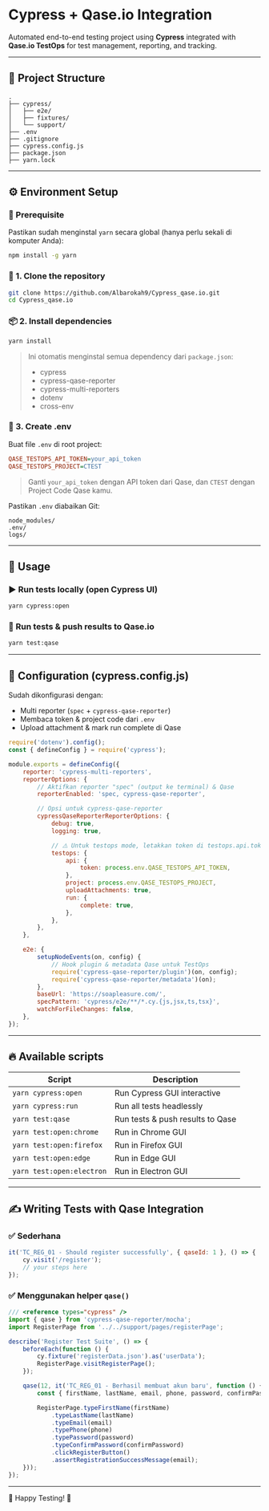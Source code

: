 # Cypress + Qase.io Integration

Automated end-to-end testing project using **Cypress** integrated with **Qase.io TestOps** for test management, reporting, and tracking.

---

## 📂 Project Structure

```
.
├── cypress/
│   ├── e2e/
│   ├── fixtures/
│   └── support/
├── .env
├── .gitignore
├── cypress.config.js
├── package.json
├── yarn.lock
```

---

## ⚙️ Environment Setup

### 📌 Prerequisite

Pastikan sudah menginstal `yarn` secara global (hanya perlu sekali di komputer Anda):

```bash
npm install -g yarn
```

### 🔑 1. Clone the repository

```bash
git clone https://github.com/Albarokah9/Cypress_qase.io.git
cd Cypress_qase.io
```

### 📦 2. Install dependencies

```bash
yarn install
```

> Ini otomatis menginstal semua dependency dari `package.json`:
>
> * cypress
> * cypress-qase-reporter
> * cypress-multi-reporters
> * dotenv
> * cross-env

### 🔐 3. Create .env

Buat file `.env` di root project:

```ini
QASE_TESTOPS_API_TOKEN=your_api_token
QASE_TESTOPS_PROJECT=CTEST
```

> Ganti `your_api_token` dengan API token dari Qase, dan `CTEST` dengan Project Code Qase kamu.

Pastikan `.env` diabaikan Git:

```
node_modules/
.env/
logs/
```

---

## 🚀 Usage

### ▶️ Run tests locally (open Cypress UI)

```bash
yarn cypress:open
```

### 🚀 Run tests & push results to Qase.io

```bash
yarn test:qase
```

---

## 🔗 Configuration (cypress.config.js)

Sudah dikonfigurasi dengan:

* Multi reporter (`spec` + `cypress-qase-reporter`)
* Membaca token & project code dari `.env`
* Upload attachment & mark run complete di Qase

```javascript
require('dotenv').config();
const { defineConfig } = require('cypress');

module.exports = defineConfig({
    reporter: 'cypress-multi-reporters',
    reporterOptions: {
        // Aktifkan reporter "spec" (output ke terminal) & Qase
        reporterEnabled: 'spec, cypress-qase-reporter',

        // Opsi untuk cypress-qase-reporter
        cypressQaseReporterReporterOptions: {
            debug: true,
            logging: true,

            // ⚠️ Untuk testops mode, letakkan token di testops.api.token
            testops: {
                api: {
                    token: process.env.QASE_TESTOPS_API_TOKEN,
                },
                project: process.env.QASE_TESTOPS_PROJECT,
                uploadAttachments: true,
                run: {
                    complete: true,
                },
            },
        },
    },

    e2e: {
        setupNodeEvents(on, config) {
            // Hook plugin & metadata Qase untuk TestOps
            require('cypress-qase-reporter/plugin')(on, config);
            require('cypress-qase-reporter/metadata')(on);
        },
        baseUrl: 'https://soapleasure.com/',
        specPattern: 'cypress/e2e/**/*.cy.{js,jsx,ts,tsx}',
        watchForFileChanges: false,
    },
});

```

---

## 🔥 Available scripts

| Script                    | Description                      |
| ------------------------- | -------------------------------- |
| `yarn cypress:open`       | Run Cypress GUI interactive      |
| `yarn cypress:run`        | Run all tests headlessly         |
| `yarn test:qase`          | Run tests & push results to Qase |
| `yarn test:open:chrome`   | Run in Chrome GUI                |
| `yarn test:open:firefox`  | Run in Firefox GUI               |
| `yarn test:open:edge`     | Run in Edge GUI                  |
| `yarn test:open:electron` | Run in Electron GUI              |

---

## ✍️ Writing Tests with Qase Integration

### ✅ Sederhana

```javascript
it('TC_REG_01 - Should register successfully', { qaseId: 1 }, () => {
    cy.visit('/register');
    // your steps here
});
```

### ✅ Menggunakan helper `qase()`

```javascript
/// <reference types="cypress" />
import { qase } from 'cypress-qase-reporter/mocha';
import RegisterPage from '../../support/pages/registerPage';

describe('Register Test Suite', () => {
    beforeEach(function () {
        cy.fixture('registerData.json').as('userData');
        RegisterPage.visitRegisterPage();
    });

    qase(12, it('TC_REG_01 - Berhasil membuat akun baru', function () {
        const { firstName, lastName, email, phone, password, confirmPassword } = this.userData.validUser;

        RegisterPage.typeFirstName(firstName)
            .typeLastName(lastName)
            .typeEmail(email)
            .typePhone(phone)
            .typePassword(password)
            .typeConfirmPassword(confirmPassword)
            .clickRegisterButton()
            .assertRegistrationSuccessMessage(email);
    }));
});
```

---

🚀 Happy Testing! 🎉
